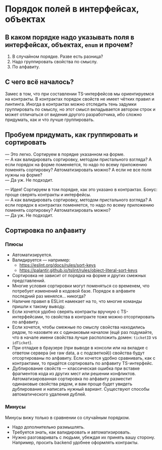 # Порядок полей в интерфейсах, объектах

## В каком порядке надо указывать поля в интерфейсах, объектах, `enum` и прочем?
1. В случайном порядке. Разве есть разница?
1. Надо группировать свойства по смыслу.
1. По алфавиту.

## С чего всё началось?
Замес в том, что при составлении TS-интерфейсов мы ориентируемся на контракты.
В контрактах порядок свойств не имеет чётких правил и линтинга.
Иногда в контрактах можно отследить тень задумки группировать по смыслу, но этот смысл вкладывается автором строк
и может отличаться от видения другого разработчика, ибо сложно придумать, как и что лучше группировать.

## Пробуем придумать, как группировать и сортировать
— Это легко. Сортируем в порядке указанном на форме.  
— А как валидировать сортировку, методом пристального взгляда?
А если порядок на форме поменяется, то надо по всему приложению поменять сортировку?
Автоматизировать можно?
А если не все поля нужны на форме?  
— Да уж. Не подходит.

— Идея! Сортируем в том порядке, как это указано в контрактах. Бонус: проще сверять контракты и интерфейсы.  
— А как валидировать сортировку, методом пристального взгляда?
А если порядок в контрактах поменяется, то надо по всему приложению поменять сортировку?
Автоматизировать можно?  
— Да уж. Не подходит.

## Сортировка по алфавиту

### Плюсы
* Автоматизируется.
* Валидируется — например:
  * https://eslint.org/docs/rules/sort-keys
  * https://palantir.github.io/tslint/rules/object-literal-sort-keys
* Сортировка не зависит от порядка на форме и других смежных представлений.
* Многие условия сортировки могут поменяться со временем, что потребует изменений в кодовой базе.
Порядок в алфавите последний раз менялся… никогда?
* Наличие правил в ESLint намекает на то, что многие команды пришли к такому выводу.
* Если хочется удобно сверять контракты вручную с TS-интерфейсами,
то свойства в контракте тоже можно отсортировать по алфавиту.
* Если хочется, чтобы смежные по смыслу свойства находились рядом, то назовите их с одинаковым началом
(ещё раз подумайте, что в начале имени свойства лучше расположить домен: `ticketID` vs `idTicket`).
* При отладке в браузере (при выводе в консоли или на вкладке с ответом сервера (не raw data, а с подсветкой))
свойства будут отсортированы по алфавиту.
Если хочется удобно сравнивать, как с контрактами, то придётся сортировать по алфавиту TS-интерфейс.
* Дублирование свойств — классическая ошибка при вставке фрагментов кода из других мест или решении конфликтов.
Автоматизированная сортировка по алфавиту разместит одинаковые свойства рядом,
и вам проще будет увидеть дублирование и написать нужный вариант. Существуют способы автоматического удаления дублей.

### Минусы
Минусы вижу только в сравнении со случайным порядком.
* Надо дополнительно размышлять.
* Требуется знать, как валидировать и автоматизировать.
* Нужно разговаривать с людьми, убеждая их принять вашу сторону. Например, просить backend удобнее оформлять контракты.
